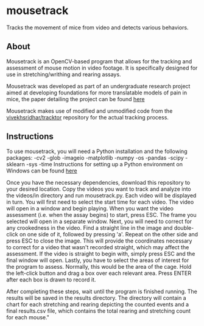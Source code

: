 # mousetrack
Tracks the movement of mice from video and detects various behaviors.

About
----

Mousetrack is an OpenCV-based program that allows for the tracking and assessment of mouse motion in video footage. It is specifically designed for use in stretching/writhing and rearing assays.

Mousetrack was developed as part of an undergraduate research project aimed at developing foundations for more translatable models of pain in mice, the paper detailing the project can be found [here]() 

Mousetrack makes use of modified and unmodified code from the [vivekhsridhar/tracktor](https://github.com/vivekhsridhar/tracktor) repository for the actual tracking process.

Instructions
----

To use mousetrack, you will need a Python installation and the following packages:
	-cv2
	-glob
	-imageio
	-matplotlib
	-numpy
	-os
	-pandas
	-scipy
	-sklearn
	-sys
	-time
Instructions for setting up a Python environment on Windows can be found [here](https://docs.python.org/3/using/windows.html)

Once you have the necessary dependencies, download this repository to your desired location. Copy the videos you want to track and analyze into the videos/in directory and run mousetrack.py. Each video will be displayed in turn.
You will first need to select the start time for each video. The video will open in a window and begin playing. When you want the video assessment (i.e. when the assay begins) to start, press ESC. The frame you selected will open in a separate window.
Next, you will need to correct for any crookedness in the video. Find a straight line in the image and double-click on one side of it, followed by pressing 'a'. Repeat on the other side and press ESC to close the image. This will provide the coordinates necessary to correct for a video that wasn't recorded straight, which may affect the assessment. If the video is straight to begin with, simply press ESC and the final window will open.
Lastly, you have to select the areas of interest for the program to assess. Normally, this would be the area of the cage. Hold the left-click button and drag a box over each relevant area. Press ENTER after each box is drawn to record it.

After completing these steps, wait until the program is finished running. The results will be saved in the results directory. The directory will contain a chart for each stretching and rearing depicting the counted events and a final results.csv file, which contains the total rearing and stretching count for each mouse."